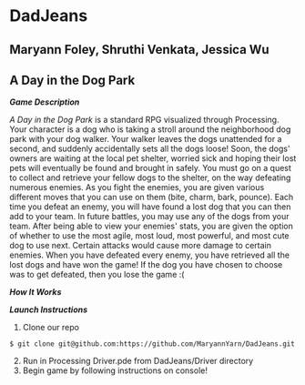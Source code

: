 # DadJeans
## Maryann Foley, Shruthi Venkata, Jessica Wu

## A Day in the Dog Park 
_**Game Description**_

*A Day in the Dog Park* is a standard RPG visualized through Processing. Your character is a dog who is taking a stroll around the neighborhood dog park with your dog walker. Your walker leaves the dogs unattended for a second, and suddenly accidentally sets all the dogs loose! Soon, the dogs' owners are waiting at the local pet shelter, worried sick and hoping their lost pets will eventually be found and brought in safely. You must go on a quest to collect and retrieve your fellow dogs to the shelter, on the way defeating numerous enemies. 
As you fight the enemies, you are given various different moves that you can use on them (bite, charm, bark, pounce). Each time you defeat an enemy, you will have found a lost dog that you can then add to your team. In future battles, you may use any of the dogs from your team. After being able to view your enemies' stats, you are given the option of whether to use the most agile, most loud, most powerful, and most cute dog to use next. Certain attacks would cause more damage to certain enemies. 
When you have defeated every enemy, you have retrieved all the lost dogs and have won the game!
If the dog you have chosen to choose was to get defeated, then you lose the game :( 

_**How It Works**_


_**Launch Instructions**_
1. Clone our repo
~~~~
$ git clone git@github.com:https://github.com/MaryannYarn/DadJeans.git 
~~~~
2. Run in Processing Driver.pde from DadJeans/Driver directory 
3. Begin game by following instructions on console! 

 
